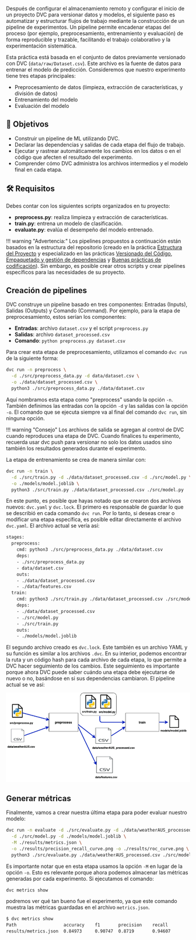 Después de configurar el almacenamiento remoto y configurar el inicio de un proyecto DVC para versionar datos y modelos, el siguiente paso es automatizar y estructurar flujos de trabajo mediante la construcción de un pipeline de experimentos. Un pipeline permite encadenar etapas del proceso (por ejemplo, preprocesamiento, entrenamiento y evaluación) de forma reproducible y trazable, facilitando el trabajo colaborativo y la experimentación sistemática.

Esta práctica está basada en el conjunto de datos previamente versionado con DVC (`data/raw/Dataset.csv`). Este archivo es la fuente de datos para entrenar el modelo de predicción. Consideremos que nuestro experimento tiene tres etapas principales:

- Preprocesamiento de datos (limpieza, extracción de características, y división de datos)
- Entrenamiento del modelo
- Evaluación del modelo

## 🎯 Objetivos

- Construir un pipeline de ML utilizando DVC.
- Declarar las dependencias y salidas de cada etapa del flujo de trabajo.
- Ejecutar y rastrear automáticamente los cambios en los datos o en el código que afecten el resultado del experimento.
- Comprender cómo DVC administra los archivos intermedios y el modelo final en cada etapa.

## 🛠️ Requisitos

Debes contar con los siguientes scripts organizados en tu proyecto:

- **preprocess.py**: realiza limpieza y extracción de características.
- **train.py**: entrena un modelo de clasificación.
- **evaluate.py**: evalúa el desempeño del modelo entrenado.

!!! warning "Advertencia:"
    Los pipelines propuestos a continuación están basados en la estructura del repositorio (creado en la práctica [Estructura del Proyecto](../entorno/p5.md) y especializado en las prácticas [Versionado del Código](../entrenamiento/p7.md), [Empaquetado y gestión de dependencias](../entrenamiento/p8.md) y [Buenas prácticas de codificación](../entrenamiento/p9.md)). Sin embargo, es posible crear otros scripts y crear pipelines específicos para las necesidades de su proyecto.


## Creación de pipelines
DVC construye un pipeline basado en tres componentes: Entradas (Inputs), Salidas (Outputs) y Comando (Command). Por ejemplo, para la etapa de preprocesamiento, estos serían los componentes:

- **Entradas**: archivo `dataset.csv` y el script `preprocess.py`
- **Salidas**: archivo `dataset_processed.csv`
- **Comando**: `python preprocess.py dataset.csv`

Para crear esta etapa de preprocesamiento, utilizamos el comando `dvc run` de la siguiente forma:

```bash
dvc run -n preprocess \
  -d ./src/preprocess_data.py -d data/dataset.csv \
  -o ./data/dataset_processed.csv \
  python3 ./src/preprocess_data.py ./data/dataset.csv
```

Aquí nombramos esta etapa como "preprocess" usando la opción `-n`. También definimos las entradas con la opción `-d` y las salidas con la opción `-o`. El comando que se ejecuta siempre va al final del comando `dvc run`, sin ninguna opción.

!!! warning "Consejo"
    Los archivos de salida se agregan al control de DVC cuando reproduces una etapa de DVC. Cuando finalices tu experimento, recuerda usar dvc push para versionar no solo los datos usados sino también los resultados generados durante el experimento.

La etapa de entrenamiento se crea de manera similar con:

```bash
dvc run -n train \
  -d ./src/train.py -d ./data/dataset_processed.csv -d ./src/model.py \
  -o ./models/model.joblib \
  python3 ./src/train.py ./data/dataset_processed.csv ./src/model.py
```

En este punto, es posible que hayas notado que se crearon dos archivos nuevos: `dvc.yaml` y `dvc.lock`.
El primero es responsable de guardar lo que se describió en cada comando `dvc run`. Por lo tanto, si deseas crear o modificar una etapa específica, es posible editar directamente el archivo `dvc.yaml`. El archivo actual se vería así:

```bash
stages:
  preprocess:
    cmd: python3 ./src/preprocess_data.py ./data/dataset.csv
    deps:
    - ./src/preprocess_data.py
    - data/dataset.csv
    outs:
    - ./data/dataset_processed.csv
    - ./data/features.csv
  train:
    cmd: python3 ./src/train.py ./data/dataset_processed.csv ./src/model.py 200
    deps:
    - ./data/dataset_processed.csv
    - ./src/model.py
    - ./src/train.py
    outs:
    - ./models/model.joblib
```

El segundo archivo creado es `dvc.lock`. Este también es un archivo YAML y su función es similar a los archivos `.dvc`. En su interior, podemos encontrar la ruta y un código hash para cada archivo de cada etapa, lo que permite a DVC hacer seguimiento de los cambios. Este seguimiento es importante porque ahora DVC puede saber cuándo una etapa debe ejecutarse de nuevo o no, basándose en si sus dependencias cambiaron.
El pipeline actual se ve así:

![Pipeline_1](recursos/imagen1.gif)

## Generar métricas
Finalmente, vamos a crear nuestra última etapa para poder evaluar nuestro modelo:

```bash
dvc run -n evaluate -d ./src/evaluate.py -d ./data/weatherAUS_processed.csv \
  -d ./src/model.py -d ./models/model.joblib \
  -M ./results/metrics.json \
  -o ./results/precision_recall_curve.png -o ./results/roc_curve.png \
  python3 ./src/evaluate.py ./data/weatherAUS_processed.csv ./src/model.py ./models/model.joblib
```

Es importante notar que en esta etapa usamos la opción `-M` en lugar de la opción `-o`. Esto es relevante porque ahora podemos almacenar las métricas generadas por cada experimento.
Si ejecutamos el comando:

```bash
dvc metrics show
```

podremos ver qué tan bueno fue el experimento, ya que este comando muestra las métricas guardadas en el archivo `metrics.json`.

```bash
$ dvc metrics show
Path                  accuracy    f1       precision    recall        
results/metrics.json  0.84973     0.90747  0.8719       0.94607
```

